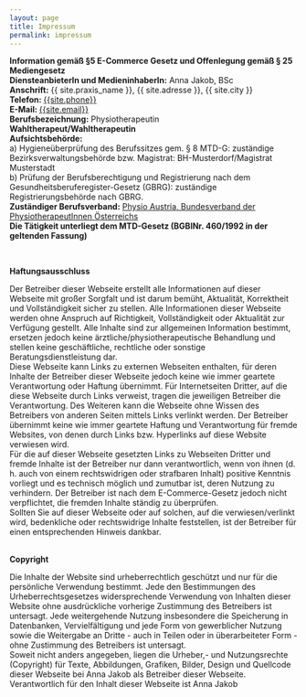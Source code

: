```yaml
---
layout: page
title: Impressum
permalink: impressum
---
```


<div class="inner text-page">
    <p>
        <span><strong>Information gemäß §5 E-Commerce Gesetz und Offenlegung gemäß § 25 Mediengesetz</strong></span><br/>
        <span><strong>DiensteanbieterIn und MedieninhaberIn:</strong> Anna Jakob, BSc</span><br/>
        <span><strong>Anschrift:</strong> {{ site.praxis_name }}, {{ site.adresse }}, {{ site.city }}</span><br/>
        <span><strong>Telefon: </strong>
                <a href="tel:{{site.phone}}">{{site.phone}}</a>
        </span><br/>
        <span><strong>E-Mail: </strong>
            <a href="mailto:{{site.email}}">{{site.email}}</a>
        </span><br/>
        <span><strong>Berufsbezeichnung:</strong> Physiotherapeutin</span><br/>
        <span><strong>Wahltherapeut/Wahltherapeutin</strong></span><br/>
        <span><strong>Aufsichtsbehörde: </strong><br/> 
            a) Hygieneüberprüfung des Berufssitzes gem. § 8 MTD-G: zuständige Bezirksverwaltungsbehörde bzw. Magistrat: BH-Musterdorf/Magistrat Musterstadt<br/>
            b) Prüfung der Berufsberechtigung und Registrierung nach dem Gesundheitsberuferegister-Gesetz (GBRG): zuständige Registrierungsbehörde nach GBRG.
        </span><br/>
        <span><strong>Zuständiger Berufsverband:</strong> <a href="https://www.physioaustria.at/" target="_blank">Physio Austria, Bundesverband der PhysiotherapeutInnen Österreichs</a></span><br/>
        <span><strong>Die Tätigkeit unterliegt dem MTD-Gesetz (BGBlNr. 460/1992 in der geltenden Fassung) </strong></span>
    </p><br/>

   <p><span><strong>Haftungsausschluss</strong></span></p>

   <p>
        <span>
            Der Betreiber dieser Webseite erstellt alle Informationen auf dieser Webseite mit großer Sorgfalt und ist darum bemüht, Aktualität, Korrektheit und Vollständigkeit sicher zu stellen. Alle Informationen dieser Webseite werden ohne Anspruch auf Richtigkeit, Vollständigkeit oder Aktualität zur Verfügung gestellt. Alle Inhalte sind zur allgemeinen Information bestimmt, ersetzen jedoch keine ärztliche/physiotherapeutische Behandlung und stellen keine geschäftliche, rechtliche oder sonstige Beratungsdienstleistung dar.
        </span><br/>
        <span>
            Diese Webseite kann Links zu externen Webseiten enthalten, für deren Inhalte der Betreiber dieser Webseite jedoch keine wie immer geartete Verantwortung oder Haftung übernimmt. Für Internetseiten Dritter, auf die diese Webseite durch Links verweist, tragen die jeweiligen Betreiber die Verantwortung. Des Weiteren kann die Webseite ohne Wissen des Betreibers von anderen Seiten mittels Links verlinkt werden. Der Betreiber übernimmt keine wie immer geartete Haftung und Verantwortung für fremde Websites, von denen durch Links bzw. Hyperlinks auf diese Website verwiesen wird.
        </span><br/>
        <span>
            Für die auf dieser Webseite gesetzten Links zu Webseiten Dritter und fremde Inhalte ist der Betreiber nur dann verantwortlich, wenn von ihnen (d. h. auch von einem rechtswidrigen oder strafbaren Inhalt) positive Kenntnis vorliegt und es technisch möglich und zumutbar ist, deren Nutzung zu verhindern. Der Betreiber ist nach dem E-Commerce-Gesetz jedoch nicht verpflichtet, die fremden Inhalte ständig zu überprüfen. 
        </span><br/>
        <span>
            Sollten Sie auf dieser Webseite oder auf solchen, auf die verwiesen/verlinkt wird, bedenkliche oder rechtswidrige Inhalte feststellen, ist der Betreiber für einen entsprechenden Hinweis dankbar.
        </span><br/><br/>
   </p>

   <p><span><strong>Copyright</strong></span></p>
   <p>
        <span>
            Die Inhalte der Website sind urheberrechtlich geschützt und nur für die persönliche Verwendung bestimmt. Jede den Bestimmungen des Urheberrechtsgesetzes widersprechende Verwendung von Inhalten dieser Website ohne ausdrückliche vorherige Zustimmung des Betreibers ist untersagt. Jede weitergehende Nutzung insbesondere die Speicherung in Datenbanken, Vervielfältigung und jede Form von gewerblicher Nutzung sowie die Weitergabe an Dritte - auch in Teilen oder in überarbeiteter Form - ohne Zustimmung des Betreibers ist untersagt.
        </span><br/>
        <span>
            Soweit nicht anders angegeben, liegen die Urheber,- und Nutzungsrechte (Copyright) für Texte, Abbildungen, Grafiken, Bilder, Design und Quellcode dieser Webseite bei Anna Jakob als Betreiber dieser Webseite. Verantwortlich für den Inhalt dieser Webseite ist Anna Jakob
        </span>
   </p>


</div>
